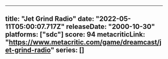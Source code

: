 
---
title: "Jet Grind Radio"
date: "2022-05-11T05:00:07.717Z"
releaseDate: "2000-10-30"
platforms: ["sdc"]
score: 94
metacriticLink: "https://www.metacritic.com/game/dreamcast/jet-grind-radio"
series: []
---
